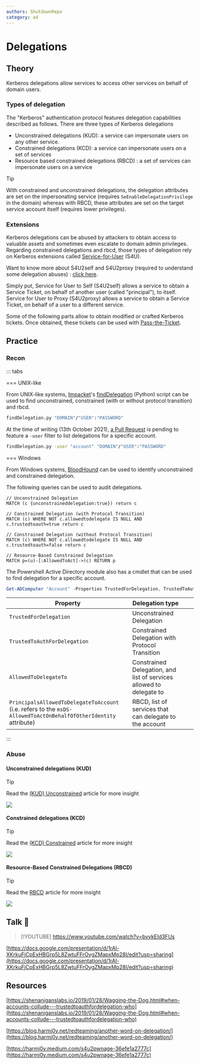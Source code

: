 ```yaml
---
authors: ShutdownRepo
category: ad
---
```


# Delegations

## Theory

Kerberos delegations allow services to access other services on behalf of domain users.

### Types of delegation

The "Kerberos" authentication protocol features delegation capabilities described as follows. There are three types of Kerberos delegations

* Unconstrained delegations (KUD): a service can impersonate users on any other service.
* Constrained delegations (KCD): a service can impersonate users on a set of services
* Resource based constrained delegations (RBCD) : a set of services can impersonate users on a service

> [!TIP]
> With constrained and unconstrained delegations, the delegation attributes are set on the impersonating service (requires `SeEnableDelegationPrivilege` in the domain) whereas with RBCD, these attributes are set on the target service account itself (requires lower privileges).

### Extensions

Kerberos delegations can be abused by attackers to obtain access to valuable assets and sometimes even escalate to domain admin privileges. Regarding constrained delegations and rbcd, those types of delegation rely on Kerberos extensions called [Service-for-User](../#service-for-user-extensions) (S4U).

Want to know more about S4U2self and S4U2proxy (required to understand some delegation abuses) : [click here](../#service-for-user-extensions).

Simply put, Service for User to Self (S4U2self) allows a service to obtain a Service Ticket, on behalf of another user (called "principal"), to itself. Service for User to Proxy (S4U2proxy) allows a service to obtain a Service Ticket, on behalf of a user to a different service. 

Some of the following parts allow to obtain modified or crafted Kerberos tickets. Once obtained, these tickets can be used with [Pass-the-Ticket](../ptt.md).

## Practice

### Recon

::: tabs

=== UNIX-like

From UNIX-like systems, [Impacket](https://github.com/SecureAuthCorp/impacket)'s [findDelegation](https://github.com/SecureAuthCorp/impacket/blob/master/examples/findDelegation.py) (Python) script can be used to find unconstrained, constrained (with or without protocol transition) and rbcd.

```bash
findDelegation.py "DOMAIN"/"USER":"PASSWORD"
```

At the time of writing (13th October 2021), [a Pull Request](https://github.com/SecureAuthCorp/impacket/pull/1184) is pending to feature a `-user` filter to list delegations for a specific account.

```bash
findDelegation.py -user "account" "DOMAIN"/"USER":"PASSWORD"
```


=== Windows

From Windows systems, [BloodHound](../../../recon/bloodhound/index) can be used to identify unconstrained and constrained delegation.

The following queries can be used to audit delegations.

```cypher
// Unconstrained Delegation
MATCH (c {unconstraineddelegation:true}) return c

// Constrained Delegation (with Protocol Transition)
MATCH (c) WHERE NOT c.allowedtodelegate IS NULL AND c.trustedtoauth=true return c

// Constrained Delegation (without Protocol Transition)
MATCH (c) WHERE NOT c.allowedtodelegate IS NULL AND c.trustedtoauth=false return c

// Resource-Based Constrained Delegation
MATCH p=(u)-[:AllowedToAct]->(c) RETURN p
```

The Powershell Active Directory module also has a cmdlet that can be used to find delegation for a specific account.

```powershell
Get-ADComputer "Account" -Properties TrustedForDelegation, TrustedToAuthForDelegation,msDS-AllowedToDelegateTo,PrincipalsAllowedToDelegateToAccount
```



| Property | Delegation type |  |  |
| --- | --- | --- | --- |
| `TrustedForDelegation` | Unconstrained Delegation |  |  |
| `TrustedToAuthForDelegation` | Constrained Delegation with Protocol Transition |  |  |
| `AllowedToDelegateTo` | Constrained Delegation, and list of services allowed to delegate to |  |  |
| `PrincipalsAllowedToDelegateToAccount` (i.e. refers to the `msDS-AllowedToActOnBehalfOfOtherIdentity` attribute) | RBCD, list of services that can delegate to the account |  |  |



:::


### Abuse

#### Unconstrained delegations (KUD)

> [!TIP]
> Read the [(KUD) Unconstrained](unconstrained.md) article for more insight

![](<assets/KUD mindmap.png>)

#### Constrained delegations (KCD)
> [!TIP]
> Read the [(KCD) Constrained](constrained.md) article for more insight

![](<assets/KCD mindmap.png>)

#### Resource-Based Constrained Delegations (RBCD)

> [!TIP]
> Read the [RBCD](rbcd.md) article for more insight


![](<assets/RBCD mindmap.png>)

## Talk :microphone:

> [!YOUTUBE] https://www.youtube.com/watch?v=byykEId3FUs


[https://docs.google.com/presentation/d/1rAl-XKrkuFjCpExHBGrp5L8ZwtuFFrOygZMapxMp28I/edit?usp=sharing](https://docs.google.com/presentation/d/1rAl-XKrkuFjCpExHBGrp5L8ZwtuFFrOygZMapxMp28I/edit?usp=sharing)

## Resources

[https://shenaniganslabs.io/2019/01/28/Wagging-the-Dog.html#when-accounts-collude---trustedtoauthfordelegation-who](https://shenaniganslabs.io/2019/01/28/Wagging-the-Dog.html#when-accounts-collude---trustedtoauthfordelegation-who)

[https://blog.harmj0y.net/redteaming/another-word-on-delegation/](https://blog.harmj0y.net/redteaming/another-word-on-delegation/)

[https://harmj0y.medium.com/s4u2pwnage-36efe1a2777c](https://harmj0y.medium.com/s4u2pwnage-36efe1a2777c)